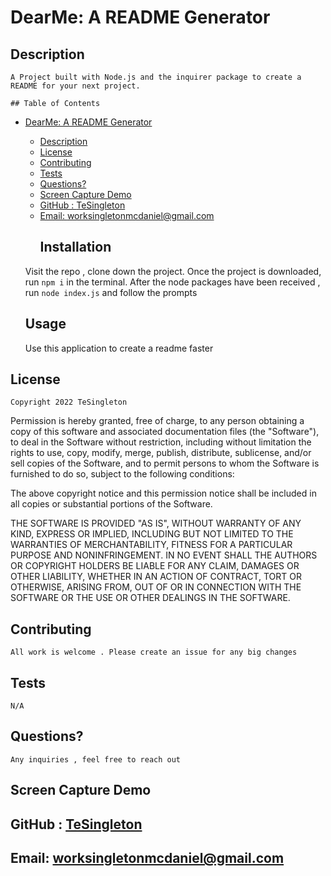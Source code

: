 
  
 # DearMe: A README Generator

## Description

    A Project built with Node.js and the inquirer package to create a README for your next project.

    ## Table of Contents 
     
- [DearMe: A README Generator](#dearme-a-readme-generator)
  - [Description](#description)
  - [License](#license)
  - [Contributing](#contributing)
  - [Tests](#tests)
  - [Questions?](#questions)
  - [Screen Capture Demo](#screen-capture-demo)
  - [GitHub : <a href="https://github.com/TeSingleton">TeSingleton</a>](#github--tesingleton)
  - [Email:  <a href="mailto:worksingletonmcdaniel@gmail.com">worksingletonmcdaniel@gmail.com</a>](#email--worksingletonmcdanielgmailcom)
    ## Installation 
   Visit the repo , clone down the project. Once the project is downloaded, run `npm i` in the terminal. After the node packages have been received , run `node index.js` and follow the prompts

    ## Usage

    Use this application to create a readme faster

    
 ## License
    
    Copyright 2022 TeSingleton

Permission is hereby granted, free of charge, to any person obtaining a copy of this software and associated documentation files (the "Software"), to deal in the Software without restriction, including without limitation the rights to use, copy, modify, merge, publish, distribute, sublicense, and/or sell copies of the Software, and to permit persons to whom the Software is furnished to do so, subject to the following conditions:

The above copyright notice and this permission notice shall be included in all copies or substantial portions of the Software.

THE SOFTWARE IS PROVIDED "AS IS", WITHOUT WARRANTY OF ANY KIND, EXPRESS OR IMPLIED, INCLUDING BUT NOT LIMITED TO THE WARRANTIES OF MERCHANTABILITY, FITNESS FOR A PARTICULAR PURPOSE AND NONINFRINGEMENT. IN NO EVENT SHALL THE AUTHORS OR COPYRIGHT HOLDERS BE LIABLE FOR ANY CLAIM, DAMAGES OR OTHER LIABILITY, WHETHER IN AN ACTION OF CONTRACT, TORT OR OTHERWISE, ARISING FROM, OUT OF OR IN CONNECTION WITH THE SOFTWARE OR THE USE OR OTHER DEALINGS IN THE SOFTWARE.
   
   ## Contributing

    All work is welcome . Please create an issue for any big changes

  ## Tests

    N/A

 ## Questions?

    Any inquiries , feel free to reach out

 ## Screen Capture Demo

## GitHub : <a href="https://github.com/TeSingleton">TeSingleton</a>

## Email:  <a href="mailto:worksingletonmcdaniel@gmail.com">worksingletonmcdaniel@gmail.com</a>

    